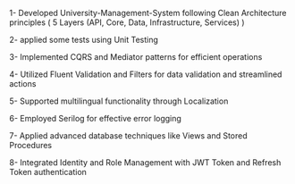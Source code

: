 1- Developed University-Management-System following Clean Architecture principles ( 5 Layers (API, Core, Data, Infrastructure, Services) )

2- applied some tests using Unit Testing

3- Implemented CQRS and Mediator patterns for efficient operations

4- Utilized Fluent Validation and Filters for data validation and streamlined actions

5- Supported multilingual functionality through Localization

6- Employed Serilog for effective error logging

7- Applied advanced database techniques like Views and Stored Procedures

8- Integrated Identity and Role Management with JWT Token and Refresh Token authentication
